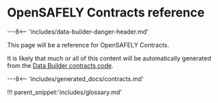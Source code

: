# OpenSAFELY Contracts reference

---8<-- 'includes/data-builder-danger-header.md'

This page will be a reference for OpenSAFELY Contracts.

It is likely that much or all of this content will be automatically
generated from the [Data Builder contracts
code](https://github.com/opensafely-core/databuilder/tree/main/databuilder/contracts).


---8<-- 'includes/generated_docs/contracts.md'


!!! parent_snippet:'includes/glossary.md'
